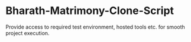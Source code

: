 # Bharath-Matrimony-Clone-Script
Provide access to required test environment, hosted tools etc. for smooth project execution.
